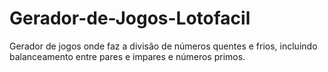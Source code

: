 # Gerador-de-Jogos-Lotofacil
Gerador de jogos onde faz a divisão de números quentes e frios, incluindo balanceamento entre pares e impares e números primos.
